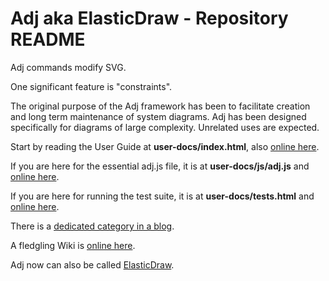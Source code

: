# Adj aka ElasticDraw - Repository README

Adj commands modify SVG.

One significant feature is "constraints".

The original purpose of the Adj framework has been to facilitate
creation and long term maintenance of system diagrams.
Adj has been designed specifically for diagrams of large complexity.
Unrelated uses are expected.

Start by reading the User Guide at **user-docs/index.html**, also
[online here](http://srguiwiz.github.com/adj-js/user-docs/).

If you are here for the essential adj.js file, it is at **user-docs/js/adj.js**
and [online here](http://srguiwiz.github.com/adj-js/user-docs/js/adj.js).

If you are here for running the test suite, it is at **user-docs/tests.html**
and [online here](http://srguiwiz.github.com/adj-js/user-docs/tests.html).

There is a [dedicated category in a blog](http://leosbog.nrvr.com/category/adj/).

A fledgling Wiki is [online here](https://github.com/srguiwiz/adj-js/wiki).

Adj now can also be called
[ElasticDraw](https://leosbog.nrvr.com/category/elasticdraw/).
